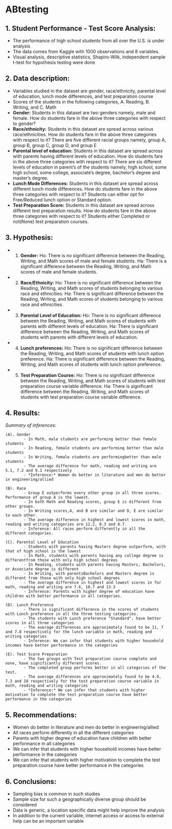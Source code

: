 # ABtesting


## 1. Student Performance - Test Score Analysis: 

- The performance of high school students from all over the U.S. is under analysis
- The data comes from Kaggle with 1000 observations and 8 variables. 
- Visual analysis, descriptive statistics, Shapiro-Wilk, independent sample t-test for hypothesis testing were done

## 2. Data description: 

- Variables studied in the dataset are gender, race/ethnicity, parental level of education, lunch mode differences, and test preparation course
- Scores of the students in the following categories, A. Reading, B. Writing, and C. Math
- **Gender:** Students in this dataset are two genders namely, male and female. How do students fare in the above three categories with respect to gender? 
- **Race/ethnicity:** Students in this dataset are spread across various race/ethnicities. How do students fare in the above three categories with respect to it? There are five different racial groups namely, group A, group B, group C, group D, and group E
- **Parental level of education:** Students in this dataset are spread across with parents having different levels of education. How do students fare in the above three categories with respect to it? There are six different levels of education in parent’s of the students namely, high school, some high school, some college, associate’s degree, bachelor’s degree and master’s degree.
- **Lunch Mode Differences:** Students in this dataset are spread across different lunch mode differences. How do students fare in the above three categories with respect to it? Students can either opt for Free/Reduced lunch option or Standard option. 
- **Test Preparation Score:** Students in this dataset are spread across different test preparation results. How do students fare in the above three categories with respect to it? Students either Completed or not(None) test preparation courses. 

## 3. Hypothesis: 

- 1. **Gender:** 
  Ho: There is no significant difference between the Reading, Writing, and Math scores of male and female students. 
  Ha: There is a significant difference between the Reading, Writing, and Math scores of male and female students.
- 2. **Race/Ethnicity:** 
  Ho: There is no significant difference between the Reading, Writing, and Math scores of students belonging to  various race and ethnicities. 
  Ha: There is significant difference between the Reading, Writing, and Math scores of students belonging to various race and ethnicities.
- 3. **Parental Level of Education:** 
  Ho: There is no significant difference between the Reading, Writing, and Math scores of students with parents with different levels of education. 
  Ha: There is significant difference between the Reading, Writing, and Math scores of students with parents with different levels of education.
- 4. **Lunch preferences:** 
  Ho: There is no significant difference between the Reading, Writing, and Math scores of students with lunch option preference. 
  Ha: There is significant difference between the Reading, Writing, and Math scores of students with lunch option preference.
- 5. **Test Preparation Course:** 
  Ho: There is no significant difference between the Reading, Writing, and Math scores of students with test preparation course variable difference. 
  Ha: There is significant difference between the Reading, Writing, and Math scores of students with test preparation course variable difference.

## 4. Results:

*Summary of inferences:*

	(A). Gender
            - In Math, male students are performing better than female students 
            - In Reading, female students are performing better than male students
            - In Writing, female students are performingbetter than male students
            - The average difference for math, reading and writing are 5.1, 7.2 and 9.1 respectively
            - *Inference:* Women do better in literature and men do better in engineering/allied

	(B). Race
            - Group E outperforms every other group in all three scores. Performance of group A is the lowest.
            - In both Math and Reading scores, group E is different from other groups. 
            - In Writing scores,A, and B are similar and D, E are similar to each other.
            - The average difference in highest and lowest scores in math, reading and writing categories are 12.2, 8.3 and 8.7.
            - Inference: All races perform differently in all the different categories.

	(C). Parental Level of Education
            - Students with parents having Masters degree outperform, with that of high school is the lowest
            - In Math, students with parents having any college degree is differentfrom those with only high school degrees
            - In Reading, students with parents having Masters, Bachelors, or Associate degree is different
            - In Writing, with parentsBachelors and Masters degree is different from those with only high school degrees 
            - The average difference in highest and lowest scores in for math, reading and writing are 7.6, 10.7 and 13.3
            - Inference: Parents with higher degree of education have children with better performance in all categories.

	(D). Lunch Preference
            - There is significant difference in the scores of students with Lunch preference in all the three testing categories. 
            - The students with Lunch preference "Standard", have better scores in all three categories
            - The average differences are approximately found to be 11, 7 and 7.8 respectively for the lunch variable in math, reading and writing categories
            - Inference: We can infer that students with higher household incomes have better performance in the categories

    (E). Test Score Preparation
            - The two groups with Test preparation course complete and none, have significantly different scores.
            - The completed group performs better in all categories of the test. 
            - The average differences are approximately found to be 4.9, 7.3 and 10 respectively for the test preparation course variable in math, reading and writing categories
            - *Inference:* We can infer that students with higher motivation to complete the test preparation course have better performance in the categories


## 5. Recommendations:
 
- Women do better in literature and men do better in engineering/allied 
- All races perform differently in all the different categories
- Parents with higher degree of education have children with better performance in all categories
- We can infer that students with higher household incomes have better performance in the categories
- We can infer that students with higher motivation to complete the test preparation course have better performance in the categories

## 6. Conclusions:

- Sampling bias is common in such studies
- Sample size for such a geographically diverse group should be considered
- Data is generic, a location specific data might help improve the analysis
- In addition to the current variable, internet access or access to external help can be an important variable
